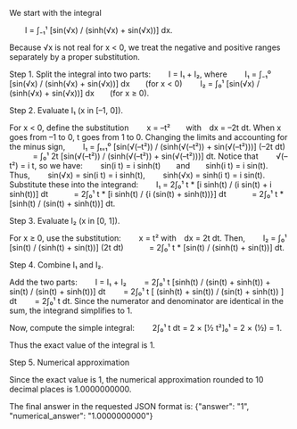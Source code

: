 We start with the integral

  I = ∫₋₁¹ [sin(√x) / (sinh(√x) + sin(√x))] dx.

Because √x is not real for x < 0, we treat the negative and positive ranges separately by a proper substitution.

Step 1. Split the integral into two parts:
  I = I₁ + I₂,
where
  I₁ = ∫₋₁⁰ [sin(√x) / (sinh(√x) + sin(√x))] dx  (for x < 0)
  I₂ = ∫₀¹ [sin(√x) / (sinh(√x) + sin(√x))] dx  (for x ≥ 0).

Step 2. Evaluate I₁ (x in [–1, 0]).

For x < 0, define the substitution
  x = –t²  with dx = –2t dt.
When x goes from –1 to 0, t goes from 1 to 0. Changing the limits and accounting for the minus sign,
  I₁ = ∫ₜ₌₁⁰ [sin(√(–t²)) / (sinh(√(–t²)) + sin(√(–t²)))] (–2t dt)
   = ∫₀¹ 2t [sin(√(–t²)) / (sinh(√(–t²)) + sin(√(–t²)))] dt.
Notice that
  √(–t²) = i t,
so we have:
  sin(i t) = i sinh(t)  and  sinh(i t) = i sin(t).
Thus,
  sin(√x) = sin(i t) = i sinh(t),
  sinh(√x) = sinh(i t) = i sin(t).
Substitute these into the integrand:
  I₁ = 2∫₀¹ t * [i sinh(t) / (i sin(t) + i sinh(t))] dt
   = 2∫₀¹ t * [i sinh(t) / {i (sin(t) + sinh(t))}] dt
   = 2∫₀¹ t * [sinh(t) / (sin(t) + sinh(t))] dt.

Step 3. Evaluate I₂ (x in [0, 1]).

For x ≥ 0, use the substitution:
  x = t² with dx = 2t dt.
Then,
  I₂ = ∫₀¹ [sin(t) / (sinh(t) + sin(t))] (2t dt)
   = 2∫₀¹ t * [sin(t) / (sinh(t) + sin(t))] dt.

Step 4. Combine I₁ and I₂.

Add the two parts:
  I = I₁ + I₂
  = 2∫₀¹ t [sinh(t) / (sin(t) + sinh(t)) + sin(t) / (sin(t) + sinh(t))] dt
  = 2∫₀¹ t [ (sinh(t) + sin(t)) / (sin(t) + sinh(t)) ] dt
  = 2∫₀¹ t dt.
Since the numerator and denominator are identical in the sum, the integrand simplifies to 1.

Now, compute the simple integral:
  2∫₀¹ t dt = 2 × [½ t²]₀¹ = 2 × (½) = 1.

Thus the exact value of the integral is 1.

Step 5. Numerical approximation

Since the exact value is 1, the numerical approximation rounded to 10 decimal places is 1.0000000000.

The final answer in the requested JSON format is:
{"answer": "1", "numerical_answer": "1.0000000000"}